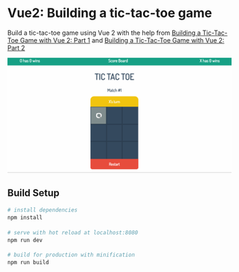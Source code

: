 # Vue2: Building a tic-tac-toe game

Build a tic-tac-toe game using Vue 2 with the help from [Building a Tic-Tac-Toe Game with Vue 2: Part 1](https://scotch.io/tutorials/building-a-tic-tac-toe-game-with-vue-2-part-1) and
[Building a Tic-Tac-Toe Game with Vue 2: Part 2](https://scotch.io/tutorials/building-a-tic-tac-toe-game-with-vue-2-part-2)

![demo gif](./src/assets/demo.gif)

## Build Setup

``` bash
# install dependencies
npm install

# serve with hot reload at localhost:8080
npm run dev

# build for production with minification
npm run build
```
